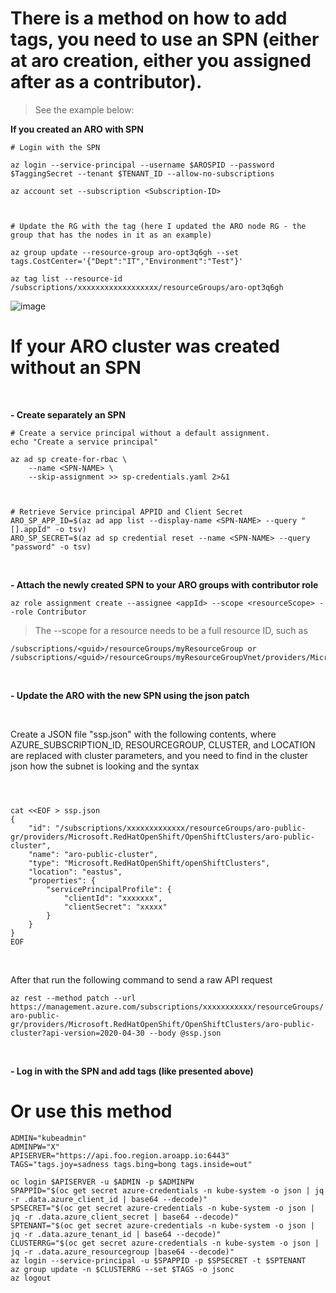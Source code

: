 # There is a method on how to add tags, you need to use an SPN (either at aro creation, either you assigned after as a contributor).



> See the example below:


**If you created an ARO with SPN**

```
# Login with the SPN

az login --service-principal --username $AROSPID --password $TaggingSecret --tenant $TENANT_ID --allow-no-subscriptions

az account set --subscription <Subscription-ID>



# Update the RG with the tag (here I updated the ARO node RG - the group that has the nodes in it as an example)

az group update --resource-group aro-opt3q6gh --set tags.CostCenter='{"Dept":"IT","Environment":"Test"}'

az tag list --resource-id /subscriptions/xxxxxxxxxxxxxxxxxx/resourceGroups/aro-opt3q6gh
```
 

![image](https://user-images.githubusercontent.com/37038210/121653666-9c8f8c80-caa5-11eb-963f-66ea74ca5df3.png)



#  **If your ARO cluster was created without an SPN**
</br>


**- Create separately an SPN** 
```
# Create a service principal without a default assignment.
echo "Create a service principal"

az ad sp create-for-rbac \
    --name <SPN-NAME> \
    --skip-assignment >> sp-credentials.yaml 2>&1



# Retrieve Service principal APPID and Client Secret
ARO_SP_APP_ID=$(az ad app list --display-name <SPN-NAME> --query "[].appId" -o tsv)
ARO_SP_SECRET=$(az ad sp credential reset --name <SPN-NAME> --query "password" -o tsv)
```

</br>

**- Attach the newly created SPN to your ARO groups  with contributor role**
</br>

`az role assignment create --assignee <appId> --scope <resourceScope> --role Contributor`
</br>


> The --scope for a resource needs to be a full resource ID, such as 
```
/subscriptions/<guid>/resourceGroups/myResourceGroup or /subscriptions/<guid>/resourceGroups/myResourceGroupVnet/providers/Microsoft.Network/virtualNetworks/myVnet
```

</br>


**- Update the ARO with the new SPN using the json patch**




</br>

Create a JSON file "ssp.json" with the following contents, where AZURE_SUBSCRIPTION_ID, RESOURCEGROUP, CLUSTER, and LOCATION are replaced with cluster parameters, and  you need to find in the cluster json how the subnet is looking and the syntax

```



cat <<EOF > ssp.json
{
    "id": "/subscriptions/xxxxxxxxxxxxx/resourceGroups/aro-public-gr/providers/Microsoft.RedHatOpenShift/OpenShiftClusters/aro-public-cluster",
    "name": "aro-public-cluster",
    "type": "Microsoft.RedHatOpenShift/openShiftClusters",
    "location": "eastus",
    "properties": {
        "servicePrincipalProfile": {
            "clientId": "xxxxxxx",
            "clientSecret": "xxxxx"
        }
    }
}
EOF
```
</br>


After that run the following command to send a raw API request

`az rest --method patch --url https://management.azure.com/subscriptions/xxxxxxxxxxx/resourceGroups/aro-public-gr/providers/Microsoft.RedHatOpenShift/OpenShiftClusters/aro-public-cluster?api-version=2020-04-30 --body @ssp.json`

</br>

**- Log in with the SPN and add tags (like presented above)**




# Or use this method

```
ADMIN="kubeadmin"
ADMINPW="X"
APISERVER="https://api.foo.region.aroapp.io:6443"
TAGS="tags.joy=sadness tags.bing=bong tags.inside=out"

oc login $APISERVER -u $ADMIN -p $ADMINPW
SPAPPID="$(oc get secret azure-credentials -n kube-system -o json | jq -r .data.azure_client_id | base64 --decode)"
SPSECRET="$(oc get secret azure-credentials -n kube-system -o json | jq -r .data.azure_client_secret | base64 --decode)"
SPTENANT="$(oc get secret azure-credentials -n kube-system -o json | jq -r .data.azure_tenant_id | base64 --decode)"
CLUSTERRG="$(oc get secret azure-credentials -n kube-system -o json | jq -r .data.azure_resourcegroup |base64 --decode)"
az login --service-principal -u $SPAPPID -p $SPSECRET -t $SPTENANT
az group update -n $CLUSTERRG --set $TAGS -o jsonc
az logout
```

